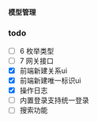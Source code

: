 #### 模型管理

### todo

-[ ] 6 枚举类型
-[ ] 7 网关接口
-[x] 前端新建关系ui
-[x] 前端新建唯一标识ui
-[x] 操作日志
-[ ] 内置登录支持统一登录
-[ ] 搜索功能
